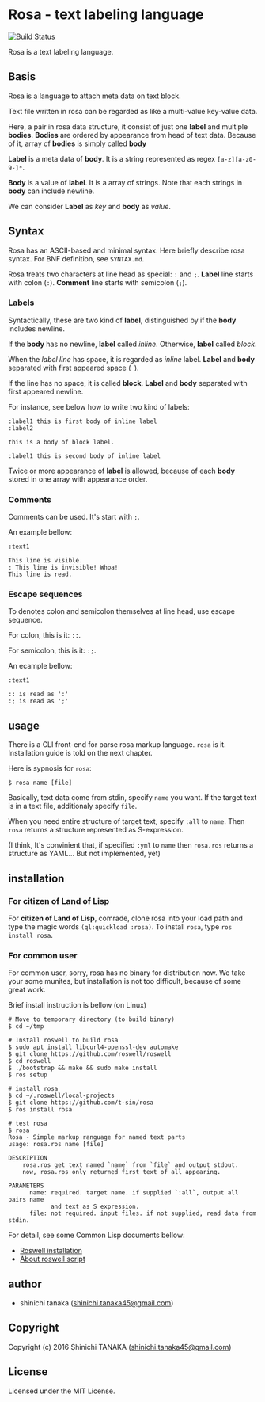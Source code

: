 # Rosa - text labeling language

[![Build Status](https://travis-ci.org/t-sin/rosa.svg)](https://travis-ci.org/t-sin/rosa)

Rosa is a text labeling language.


## Basis


Rosa is a language to attach meta data on text block.

Text file written in rosa can be regarded as like a multi-value key-value data.

Here, a pair in rosa data structure, it consist of just one **label** and multiple **bodies**.
**Bodies** are ordered by appearance from head of text data.
Because of it, array of **bodies** is simply called **body**

**Label** is a meta data of **body**.
It is a string represented as regex `[a-z][a-z0-9-]*`.

**Body** is a value of **label**.
It is a array of strings.
Note that each strings in **body** can include newline.

We can consider **Label** as *key* and **body** as *value*.


## Syntax

Rosa has an ASCII-based and minimal syntax.
Here briefly describe rosa syntax.
For BNF definition, see `SYNTAX.md`.

Rosa treats two characters at line head as special: `:` and `;`.
**Label** line starts with colon (`:`).
**Comment** line starts with semicolon (`;`).


### Labels

Syntactically, these are two kind of **label**, distinguished by if the **body** includes newline.

If the **body** has no newline, **label** called *inline*.
Otherwise, **label** called *block*.

When the *label line* has space, it is regarded as *inline* label.
**Label** and **body** separated with first appeared space (` `).

If the line has no space, it is called **block**.
**Label** and **body** separated with first appeared newline.

For instance, see below how to write two kind of labels:

```
:label1 this is first body of inline label
:label2

this is a body of block label.

:label1 this is second body of inline label
```

Twice or more appearance of **label** is allowed, because of each **body** stored in one array with appearance order.


### Comments

Comments can be used.
It's start with `;`.

An example bellow:

```
:text1

This line is visible.
; This line is invisible! Whoa!
This line is read.
```


### Escape sequences

To denotes colon and semicolon themselves at line head, use escape sequence.

For colon, this is it: `::`.

For semicolon, this is it: `:;`.

An ecample bellow:

```
:text1

:: is read as ':'
:; is read as ';'
```


## usage

There is a CLI front-end for parse rosa markup language.
`rosa` is it.
Installation guide is told on the next chapter.

Here is sypnosis for `rosa`:

```
$ rosa name [file]
```

Basically, text data come from stdin, specify `name` you want.
If the target text is in a text file, additionaly specify `file`.

When you need entire structure of target text, specify `:all` to `name`.
Then `rosa` returns a structure represented as S-expression.

(I think, It's convinient that, if specified `:yml` to `name` then `rosa.ros` returns a structure as YAML... But not implemented, yet)


## installation

### For citizen of Land of Lisp

For **citizen of Land of Lisp**, comrade, clone rosa into your load path and type the magic words `(ql:quickload :rosa)`.
To install `rosa`, type `ros install rosa`.


### For common user

For common user, sorry, rosa has no binary for distribution now.
We take your some munites, but installation is not too difficult, because of some great work.

Brief install instruction is bellow (on Linux)

```
# Move to temporary directory (to build binary)
$ cd ~/tmp

# Install roswell to build rosa
$ sudo apt install libcurl4-openssl-dev automake
$ git clone https://github.com/roswell/roswell
$ cd roswell
$ ./bootstrap && make && sudo make install
$ ros setup

# install rosa
$ cd ~/.roswell/local-projects
$ git clone https://github.com/t-sin/rosa
$ ros install rosa

# test rosa
$ rosa
Rosa - Simple markup ranguage for named text parts
usage: rosa.ros name [file]

DESCRIPTION
    rosa.ros get text named `name` from `file` and output stdout.
    now, rosa.ros only returned first text of all appearing.

PARAMETERS
      name: required. target name. if supplied `:all`, output all pairs name
            and text as S expression.
      file: not required. input files. if not supplied, read data from stdin.

```

For detail, see some Common Lisp documents bellow:

* [Roswell installation](https://github.com/roswell/roswell/wiki/1.-Installation)
* [About roswell script](https://github.com/roswell/roswell/wiki/2.-Roswell-as-a-Scripting-Environment)



## author

* shinichi tanaka (shinichi.tanaka45@gmail.com)

## Copyright

Copyright (c) 2016 Shinichi TANAKA (shinichi.tanaka45@gmail.com)

## License

Licensed under the MIT License.
